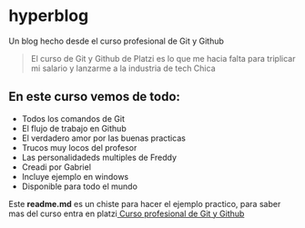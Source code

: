 # hyperblog
Un blog hecho desde el curso profesional de Git y Github
>El curso de Git y Github de Platzi es lo que me hacia falta para triplicar mi salario y lanzarme a la industria de tech
> Chica

## En este curso vemos de todo:
- Todos los comandos de Git
- El flujo de trabajo en Github 
- El verdadero amor por las buenas practicas
- Trucos muy locos del profesor
- Las personalidadeds multiples de Freddy
- Creadi por Gabriel
- Incluye ejemplo en windows
- Disponible para todo el mundo

Este **readme.md** es un chiste para hacer el ejemplo practico,  para saber mas del curso entra en platzi[ Curso profesional de Git y Github][123]

[123]: https://platzi.com/cursos/git-github/ "a ver el curso"
